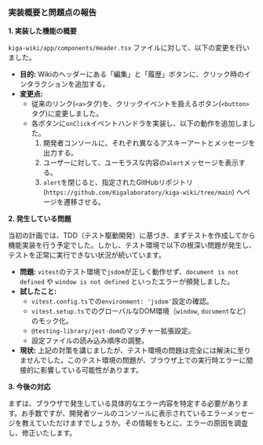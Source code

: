 ### **実装概要と問題点の報告**

**1. 実装した機能の概要**

`kiga-wiki/app/components/Header.tsx` ファイルに対して、以下の変更を行いました。

*   **目的:** Wikiのヘッダーにある「編集」と「履歴」ボタンに、クリック時のインタラクションを追加する。
*   **変更点:**
    *   従来のリンク(`<a>`タグ)を、クリックイベントを扱えるボタン(`<button>`タグ)に変更しました。
    *   各ボタンに`onClick`イベントハンドラを実装し、以下の動作を追加しました。
        1.  開発者コンソールに、それぞれ異なるアスキーアートとメッセージを出力する。
        2.  ユーザーに対して、ユーモラスな内容の`alert`メッセージを表示する。
        3.  `alert`を閉じると、指定されたGitHubリポジトリ (`https://github.com/Kigalaboratory/kiga-wiki/tree/main`) へページを遷移させる。

**2. 発生している問題**

当初の計画では、TDD（テスト駆動開発）に基づき、まずテストを作成してから機能実装を行う予定でした。しかし、テスト環境で以下の根深い問題が発生し、テストを正常に実行できない状況が続いています。

*   **問題:** `vitest`のテスト環境で`jsdom`が正しく動作せず、`document is not defined` や `window is not defined` といったエラーが頻発しました。
*   **試したこと:**
    *   `vitest.config.ts`での`environment: 'jsdom'`設定の確認。
    *   `vitest.setup.ts`でのグローバルなDOM環境（`window`, `document`など）のモック化。
    *   `@testing-library/jest-dom`のマッチャー拡張設定。
    *   設定ファイルの読み込み順序の調整。
*   **現状:** 上記の対策を講じましたが、テスト環境の問題は完全には解決に至りませんでした。このテスト環境の問題が、ブラウザ上での実行時エラーに間接的に影響している可能性があります。

**3. 今後の対応**

まずは、ブラウザで発生している具体的なエラー内容を特定する必要があります。お手数ですが、開発者ツールのコンソールに表示されているエラーメッセージを教えていただけますでしょうか。その情報をもとに、エラーの原因を調査し、修正いたします。
